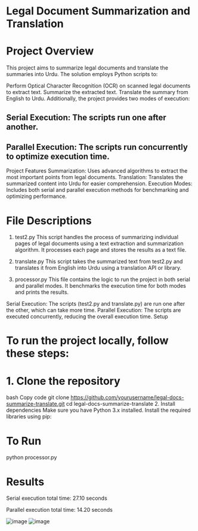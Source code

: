# Legal Document Summarization and Translation
# Project Overview
This project aims to summarize legal documents and translate the summaries into Urdu. The solution employs Python scripts to:

Perform Optical Character Recognition (OCR) on scanned legal documents to extract text.
Summarize the extracted text.
Translate the summary from English to Urdu.
Additionally, the project provides two modes of execution:

## Serial Execution: The scripts run one after another.
## Parallel Execution: The scripts run concurrently to optimize execution time.
Project Features
Summarization: Uses advanced algorithms to extract the most important points from legal documents.
Translation: Translates the summarized content into Urdu for easier comprehension.
Execution Modes: Includes both serial and parallel execution methods for benchmarking and optimizing performance.
# File Descriptions
1. test2.py
This script handles the process of summarizing individual pages of legal documents using a text extraction and summarization algorithm. It processes each page and stores the results as a text file.

2. translate.py
This script takes the summarized text from test2.py and translates it from English into Urdu using a translation API or library.

3. processor.py
This file contains the logic to run the project in both serial and parallel modes. It benchmarks the execution time for both modes and prints the results.

Serial Execution: The scripts (test2.py and translate.py) are run one after the other, which can take more time.
Parallel Execution: The scripts are executed concurrently, reducing the overall execution time.
Setup
# To run the project locally, follow these steps:

# 1. Clone the repository
bash
Copy code
git clone https://github.com/yourusername/legal-docs-summarize-translate.git
cd legal-docs-summarize-translate
2. Install dependencies
Make sure you have Python 3.x installed. Install the required libraries using pip:

# To Run
python processor.py 

# Results
Serial execution total time: 27.10 seconds

Parallel execution total time: 14.20 seconds

![image](https://github.com/user-attachments/assets/aa3317bc-fbf5-473a-bee3-ef71c9fe213d)
![image](https://github.com/user-attachments/assets/f83df4c8-d64c-4e54-8394-7435f85c82a5)


